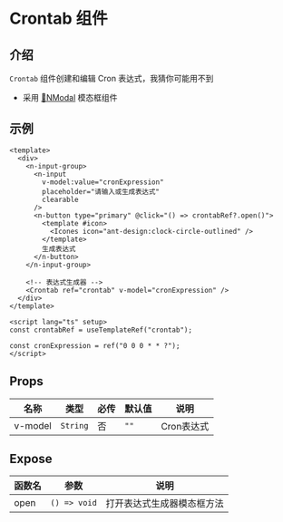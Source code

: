 # Crontab 组件

## 介绍

`Crontab` 组件创建和编辑 Cron 表达式，我猜你可能用不到

- 采用 [🔗NModal](https://www.naiveui.com/zh-CN/os-theme/components/modal) 模态框组件

## 示例

```vue [vue]
<template>
  <div>
    <n-input-group>
      <n-input
        v-model:value="cronExpression"
        placeholder="请输入或生成表达式"
        clearable
      />
      <n-button type="primary" @click="() => crontabRef?.open()">
        <template #icon>
          <Icones icon="ant-design:clock-circle-outlined" />
        </template>
        生成表达式
      </n-button>
    </n-input-group>

    <!-- 表达式生成器 -->
    <Crontab ref="crontab" v-model="cronExpression" />
  </div>
</template>

<script lang="ts" setup>
const crontabRef = useTemplateRef("crontab");

const cronExpression = ref("0 0 0 * * ?");
</script>
```

## Props

| 名称 | 类型 | 必传 | 默认值 | 说明 |
| --- | --- | --- | --- | --- |
| v-model | `String` | 否 | `""` | Cron表达式 |

## Expose

| 函数名 | 参数 | 说明 |
| --- | --- | --- |
| open | `() => void` | 打开表达式生成器模态框方法 |
